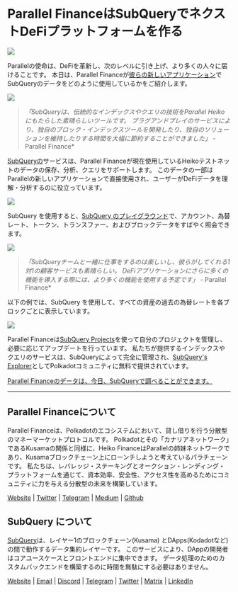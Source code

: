 # Parallel FinanceはSubQueryでネクストDeFiプラットフォームを作る

![](https://cdn-images-1.medium.com/max/1600/1*WcFjuL_ncmHpgzVhaXDUdg.png)

Parallelの使命は、DeFiを革新し、次のレベルに引き上げ、より多くの人々に届けることです。 本日は、Parallel Financeが[彼らの新しいアプリケーション](https://testnet.parallel.fi/#/overview)でSubQueryのデータをどのように使用しているかをご紹介します。

![](https://cdn-images-1.medium.com/max/1600/1*5Ru0mv1hq86BuBhGwsmoqQ.png)

> *「SubQueryは、伝統的なインデックスやクエリの技術をParallel Heikoにもたらした素晴らしいツールです。 プラグアンドプレイのサービスにより、独自のブロック・インデックスツールを開発したり、独自のソリューションを維持したりする時間を大幅に節約することができました」* - Parallel Finance*

[SubQueryの](https://subquery.network/)サービスは、Parallel Financeが現在使用しているHeikoテストネットのデータの保存、分析、クエリをサポートします。 このデータの一部はParallelの新しいアプリケーションで直接使用され、ユーザーがDeFiデータを理解・分析するのに役立っています。

![](https://miro.medium.com/max/1200/1*Lmk8BvWg2YYTDZggHN82VQ.gif)

SubQuery を使用すると、[SubQuery のプレイグラウンド](https://explorer.subquery.network/subquery/parallel-finance/parallel-finance)で、アカウント、為替レート、トークン、トランスファー、およびブロックデータをすばやく照会できます。

![](https://cdn-images-1.medium.com/max/1600/1*FDRgez-G26x1DkWqCkORMQ.png)

> *「SubQueryチームと一緒に仕事をするのは楽しいし、彼らがしてくれる1対1の顧客サービスも素晴らしい。 DeFiアプリケーションにさらに多くの機能を導入する際には、より多くの機能を使用する予定です」* - Parallel Finance*

以下の例では、SubQuery を使用して、すべての資産の過去の為替レートを各ブロックごとに表示しています。

![](https://cdn-images-1.medium.com/max/1600/1*yctQKMNqdOnICNblJk9njw.png)

Parallel Financeは[SubQuery Projects](https://project.subquery.network/)を使って自分のプロジェクトを管理し、必要に応じてアップデートを行っています。 私たちが提供するインデックスやクエリのサービスは、SubQueryによって完全に管理され、[SubQuery's Explorer](https://explorer.subquery.network/)としてPolkadotコミュニティに無料で提供されています。

[Parallel Financeのデータは、今日、SubQueryで調べることができます。](https://explorer.subquery.network/subquery/parallel-finance/parallel-finance)

* * * * *

## Parallel Financeについて

Parallel Financeは、Polkadotのエコシステムにおいて、貸し借りを行う分散型のマネーマーケットプロトコルです。 Polkadotとその「カナリアネットワーク」であるKusamaの関係と同様に、Heiko FinanceはParallelの姉妹ネットワークであり、Kusamaブロックチェーン上にローンチしようと考えているパラチェーンです。 私たちは、レバレッジ・ステーキングとオークション・レンディング・プラットフォームを通じて、資本効率、安全性、アクセス性を高めるためにコミュニティに力を与える分散型の未来を構築しています。

[Website](https://parallel.fi/) | [Twitter](https://twitter.com/ParallelFi) | [Telegram](https://t.me/parallelfi) | [Medium](https://parallelfinance.medium.com/) | [Github](https://github.com/parallel-finance/parallel-dapp/blob/master/parallel.gif)

## SubQuery について

[SubQuery](https://subquery.network/)は、レイヤー1のブロックチェーン(Kusama) とDApps(Kodadotなど) の間で動作するデータ集約レイヤーです。 このサービスにより、DAppの開発者はコアユースケースとフロントエンドに集中できます。 データ処理のためのカスタムバックエンドを構築するのに時間を無駄にする必要はありません。

[Website](https://subquery.network/) | [Email](mailto:hello@subquery.network) | [Discord](https://discord.com/invite/78zg8aBSMG) | [Telegram](https://t.me/subquerynetwork) | [Twitter](https://twitter.com/subquerynetwork) | [Matrix](https://matrix.to/#/#subquery:matrix.org) | [LinkedIn](https://www.linkedin.com/company/subquery)
